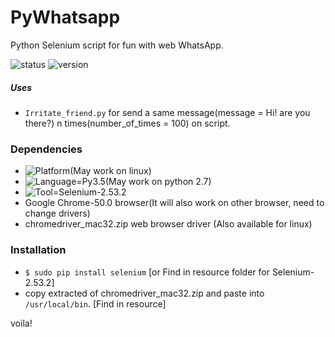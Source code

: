 # PyWhatsapp
Python Selenium script for fun with web WhatsApp.

![status](https://rawgit.com/gauravds/PySelenium/master/imgs/status.svg)
![version](https://rawgit.com/gauravds/PySelenium/master/imgs/version.svg)

##### Uses
-  `Irritate_friend.py` for send a same message(message = Hi! are you there?) n times(number_of_times = 100) on script.



### Dependencies
- ![Platform](https://rawgit.com/gauravds/PySelenium/master/imgs/platform.svg)(May work on linux)
- ![Language=Py3.5](https://rawgit.com/gauravds/PySelenium/master/imgs/language.svg)(May work on python 2.7)
- ![Tool=Selenium-2.53.2](https://rawgit.com/gauravds/PySelenium/master/imgs/tool.svg)
- Google Chrome-50.0 browser(It will also work on other browser, need to change drivers)
- chromedriver_mac32.zip web browser driver (Also available for linux)

### Installation
- `$ sudo pip install selenium`
  [or Find in resource folder for Selenium-2.53.2]
- copy extracted of chromedriver_mac32.zip and paste into `/usr/local/bin`. [Find in resource]

voila!
